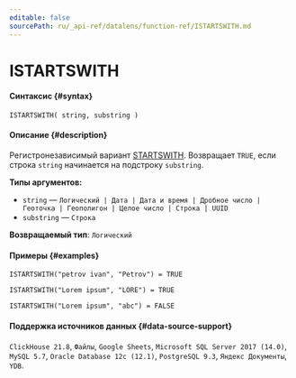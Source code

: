 ```yaml
---
editable: false
sourcePath: ru/_api-ref/datalens/function-ref/ISTARTSWITH.md
---
```


# ISTARTSWITH



#### Синтаксис {#syntax}


```
ISTARTSWITH( string, substring )
```

#### Описание {#description}
Регистронезависимый вариант [STARTSWITH](STARTSWITH.md). Возвращает `TRUE`, если строка `string` начинается на подстроку `substring`.

**Типы аргументов:**
- `string` — `Логический | Дата | Дата и время | Дробное число | Геоточка | Геополигон | Целое число | Строка | UUID`
- `substring` — `Строка`


**Возвращаемый тип**: `Логический`

#### Примеры {#examples}

```
ISTARTSWITH("petrov ivan", "Petrov") = TRUE
```

```
ISTARTSWITH("Lorem ipsum", "LORE") = TRUE
```

```
ISTARTSWITH("Lorem ipsum", "abc") = FALSE
```


#### Поддержка источников данных {#data-source-support}

`ClickHouse 21.8`, `Файлы`, `Google Sheets`, `Microsoft SQL Server 2017 (14.0)`, `MySQL 5.7`, `Oracle Database 12c (12.1)`, `PostgreSQL 9.3`, `Яндекс Документы`, `YDB`.
